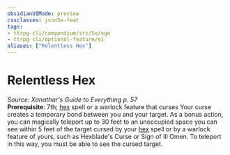 ```yaml
---
obsidianUIMode: preview
cssclasses: json5e-feat
tags:
- ttrpg-cli/compendium/src/5e/xge
- ttrpg-cli/optional-feature/ei
aliases: ["Relentless Hex"]
---
```

# Relentless Hex
*Source: Xanathar's Guide to Everything p. 57*  
**Prerequisite**: 7th; [hex](3-Mechanics/CLI/spells/hex.md) spell or a warlock feature that curses
Your curse creates a temporary bond between you and your target. As a bonus action, you can magically teleport up to 30 feet to an unoccupied space you can see within 5 feet of the target cursed by your [hex](3-Mechanics/CLI/spells/hex.md) spell or by a warlock feature of yours, such as Hexblade's Curse or Sign of Ill Omen. To teleport in this way, you must be able to see the cursed target.